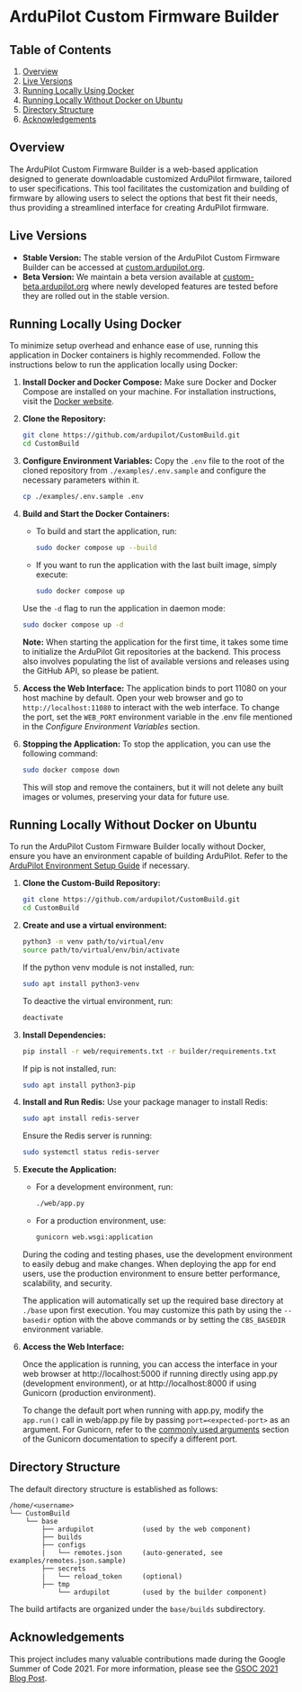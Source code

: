 # ArduPilot Custom Firmware Builder

## Table of Contents
1. [Overview](#overview)
2. [Live Versions](#live-versions)
3. [Running Locally Using Docker](#running-locally-using-docker)
4. [Running Locally Without Docker on Ubuntu](#running-locally-without-docker-on-ubuntu)
5. [Directory Structure](#directory-structure)
6. [Acknowledgements](#acknowledgements)

## Overview
The ArduPilot Custom Firmware Builder is a web-based application designed to generate downloadable customized ArduPilot firmware, tailored to user specifications. This tool facilitates the customization and building of firmware by allowing users to select the options that best fit their needs, thus providing a streamlined interface for creating ArduPilot firmware.

## Live Versions
- **Stable Version:** The stable version of the ArduPilot Custom Firmware Builder can be accessed at [custom.ardupilot.org](https://custom.ardupilot.org).
- **Beta Version:** We maintain a beta version available at [custom-beta.ardupilot.org](https://custom-beta.ardupilot.org) where newly developed features are tested before they are rolled out in the stable version.

## Running Locally Using Docker
To minimize setup overhead and enhance ease of use, running this application in Docker containers is highly recommended. Follow the instructions below to run the application locally using Docker:

1. **Install Docker and Docker Compose:** Make sure Docker and Docker Compose are installed on your machine. For installation instructions, visit the [Docker website](https://docs.docker.com/engine/install).
   
2. **Clone the Repository:**
   ```bash
   git clone https://github.com/ardupilot/CustomBuild.git
   cd CustomBuild
   ```

3. **Configure Environment Variables:**
   Copy the `.env` file to the root of the cloned repository from `./examples/.env.sample` and configure the necessary parameters within it.

   ```bash
   cp ./examples/.env.sample .env
   ```

4. **Build and Start the Docker Containers:**
   - To build and start the application, run:
     ```bash
     sudo docker compose up --build
     ```
   - If you want to run the application with the last built image, simply execute:
     ```bash
     sudo docker compose up
     ```

   Use the `-d` flag to run the application in daemon mode:
   ```bash
   sudo docker compose up -d
   ```

   **Note:** When starting the application for the first time, it takes some time to initialize the ArduPilot Git repositories at the backend. This process also involves populating the list of available versions and releases using the GitHub API, so please be patient.

5. **Access the Web Interface:** 
   The application binds to port 11080 on your host machine by default. Open your web browser and go to `http://localhost:11080` to interact with the web interface. To change the port, set the `WEB_PORT` environment variable in the .env file mentioned in the _Configure Environment Variables_ section.

6. **Stopping the Application:**
   To stop the application, you can use the following command:
   ```bash
   sudo docker compose down
   ```
   This will stop and remove the containers, but it will not delete any built images or volumes, preserving your data for future use.

## Running Locally Without Docker on Ubuntu
To run the ArduPilot Custom Firmware Builder locally without Docker, ensure you have an environment capable of building ArduPilot. Refer to the [ArduPilot Environment Setup Guide](https://ardupilot.org/dev/docs/building-setup-linux.html) if necessary.

1. **Clone the Custom-Build Repository:**
   ```bash
   git clone https://github.com/ardupilot/CustomBuild.git
   cd CustomBuild
   ```
2. **Create and use a virtual environment:**
   ```bash
   python3 -m venv path/to/virtual/env
   source path/to/virtual/env/bin/activate
   ```

   If the python venv module is not installed, run:
   ```bash
   sudo apt install python3-venv
   ```

   To deactive the virtual environment, run:
   ```bash
   deactivate
   ```

3. **Install Dependencies:**
   ```bash
   pip install -r web/requirements.txt -r builder/requirements.txt
   ```

   If pip is not installed, run:
   ```bash
   sudo apt install python3-pip
   ```

4. **Install and Run Redis:**
   Use your package manager to install Redis:
   ```bash
   sudo apt install redis-server
   ```
   Ensure the Redis server is running:
   ```bash
   sudo systemctl status redis-server
   ```

5. **Execute the Application:**
   - For a development environment, run:
     ```bash
     ./web/app.py
     ```
   - For a production environment, use:
     ```bash
     gunicorn web.wsgi:application
     ```

    During the coding and testing phases, use the development environment to easily debug and make changes. When deploying the app for end users, use the production environment to ensure better performance, scalability, and security.

    The application will automatically set up the required base directory at `./base` upon first execution. You may customize this path by using the `--basedir` option with the above commands or by setting the `CBS_BASEDIR` environment variable.

6. **Access the Web Interface:**

   Once the application is running, you can access the interface in your web browser at http://localhost:5000 if running directly using app.py (development environment), or at http://localhost:8000 if using Gunicorn (production environment).
   
   To change the default port when running with app.py, modify the `app.run()` call in web/app.py file by passing `port=<expected-port>` as an argument. For Gunicorn, refer to the [commonly used arguments](https://docs.gunicorn.org/en/latest/run.html#commonly-used-arguments) section of the Gunicorn documentation to specify a different port.

## Directory Structure
The default directory structure is established as follows:
```
/home/<username>
└── CustomBuild
    └── base
        ├── ardupilot            (used by the web component)
        ├── builds
        ├── configs
        |   └── remotes.json     (auto-generated, see examples/remotes.json.sample)
        ├── secrets
        |   └── reload_token     (optional)
        ├── tmp
            └── ardupilot        (used by the builder component)
```
The build artifacts are organized under the `base/builds` subdirectory.

## Acknowledgements
This project includes many valuable contributions made during the Google Summer of Code 2021. For more information, please see the [GSOC 2021 Blog Post](https://discuss.ardupilot.org/t/gsoc-2021-custom-firmware-builder/74946).
